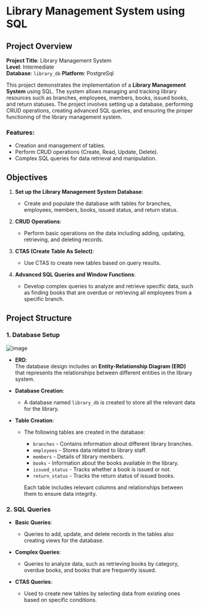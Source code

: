 # Library Management System using SQL

## Project Overview

**Project Title**: Library Management System  
**Level**: Intermediate  
**Database**: `library_db`
**Platform**: PostgreSql

This project demonstrates the implementation of a **Library Management System** using SQL. The system allows managing and tracking library resources such as branches, employees, members, books, issued books, and return statuses. The project involves setting up a database, performing CRUD operations, creating advanced SQL queries, and ensuring the proper functioning of the library management system.



### Features:
- Creation and management of tables.
- Perform CRUD operations (Create, Read, Update, Delete).
- Complex SQL queries for data retrieval and manipulation.

## Objectives
1. **Set up the Library Management System Database**:  
   - Create and populate the database with tables for branches, employees, members, books, issued status, and return status.
  
2. **CRUD Operations**:  
   - Perform basic operations on the data including adding, updating, retrieving, and deleting records.
  
3. **CTAS (Create Table As Select)**:  
   - Use CTAS to create new tables based on query results.

4. **Advanced SQL Queries and Window Functions**:  
   - Develop complex queries to analyze and retrieve specific data, such as finding books that are overdue or retrieving all employees from a specific branch.

## Project Structure

### 1. **Database Setup**
![image](https://github.com/user-attachments/assets/f764c360-2e80-4478-ac05-a3af9f1c6c4b)


- **ERD**:  
  The database design includes an **Entity-Relationship Diagram (ERD)** that represents the relationships between different entities in the library system.

- **Database Creation**:  
  - A database named `library_db` is created to store all the relevant data for the library.
  
- **Table Creation**:  
  - The following tables are created in the database:
    - `branches` - Contains information about different library branches.
    - `employees` - Stores data related to library staff.
    - `members` - Details of library members.
    - `books` - Information about the books available in the library.
    - `issued_status` - Tracks whether a book is issued or not.
    - `return_status` - Tracks the return status of issued books.
  
    Each table includes relevant columns and relationships between them to ensure data integrity.

### 2. **SQL Queries**

- **Basic Queries**:  
  - Queries to add, update, and delete records in the tables also creating views for the database.
  
- **Complex Queries**:  
  - Queries to analyze data, such as retrieving books by category, overdue books, and books that are frequently issued.

- **CTAS Queries**:  
  - Used to create new tables by selecting data from existing ones based on specific conditions.



